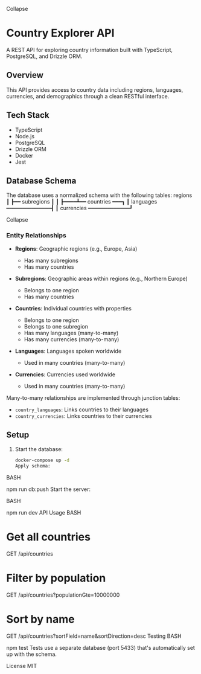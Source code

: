 Collapse

# Country Explorer API

A REST API for exploring country information built with TypeScript, PostgreSQL, and Drizzle ORM.

## Overview

This API provides access to country data including regions, languages, currencies, and demographics through a clean RESTful interface.

## Tech Stack

- TypeScript
- Node.js
- PostgreSQL
- Drizzle ORM
- Docker
- Jest

## Database Schema

The database uses a normalized schema with the following tables:
regions
┃
┣━━ subregions
┃ ┃
┣━━━━┻━━ countries ━━━┓
┃
languages ━━━━━━━━━━━━━━┫
┃
currencies ━━━━━━━━━━━━━┛

Collapse

### Entity Relationships

- **Regions**: Geographic regions (e.g., Europe, Asia)

  - Has many subregions
  - Has many countries

- **Subregions**: Geographic areas within regions (e.g., Northern Europe)

  - Belongs to one region
  - Has many countries

- **Countries**: Individual countries with properties

  - Belongs to one region
  - Belongs to one subregion
  - Has many languages (many-to-many)
  - Has many currencies (many-to-many)

- **Languages**: Languages spoken worldwide

  - Used in many countries (many-to-many)

- **Currencies**: Currencies used worldwide
  - Used in many countries (many-to-many)

Many-to-many relationships are implemented through junction tables:

- `country_languages`: Links countries to their languages
- `country_currencies`: Links countries to their currencies

## Setup

1. Start the database:
   ```bash
   docker-compose up -d
   Apply schema:
   ```

BASH

npm run db:push
Start the server:

BASH

npm run dev
API Usage
BASH

# Get all countries

GET /api/countries

# Filter by population

GET /api/countries?populationGte=10000000

# Sort by name

GET /api/countries?sortField=name&sortDirection=desc
Testing
BASH

npm test
Tests use a separate database (port 5433) that's automatically set up with the schema.

License
MIT
